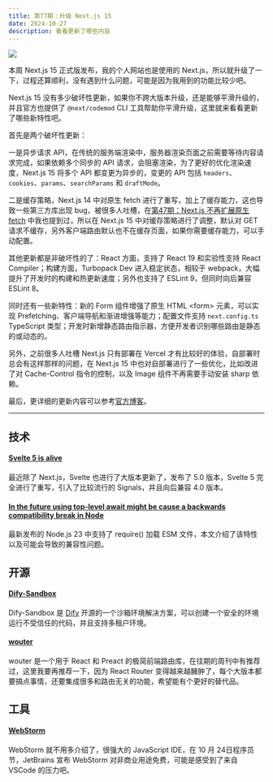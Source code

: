```yaml
---
title: 第77期：升级 Next.js 15
date: 2024-10-27
description: 看看更新了哪些内容
---
```


![](/static/weekly/issue-77-cover.jpg)

本周 Next.js 15 正式版发布，我的个人网站也是使用的 Next.js，所以就升级了一下，过程还算顺利，没有遇到什么问题，可能是因为我用到的功能比较少吧。

Next.js 15 没有多少破坏性更新，如果你不跨大版本升级，还是能够平滑升级的，并且官方也提供了 `@next/codemod` CLI 工具帮助你平滑升级，这里就来看看更新了哪些新特性吧。

首先是两个破坏性更新：

一是异步请求 API，在传统的服务端渲染中，服务器渲染页面之前需要等待内容请求完成，如果依赖多个同步的 API 请求，会阻塞渲染，为了更好的优化渲染速度，Next.js 15 将多个 API 都变更为异步的，变更的 API 包括 `headers`、`cookies`、`params`、`searchParams` 和 `draftMode`。

二是缓存策略，Next.js 14 中对原生 fetch 进行了重写，加上了缓存能力，这也导致一些第三方库出现 bug，被很多人吐槽，在[第47期：Next.js 不再扩展原生 fetch]('/weekly/issue-47') 中我也提到过，所以在 Next.js 15 中对缓存策略进行了调整，默认对 GET 请求不缓存，另外客户端路由默认也不在缓存页面，如果你需要缓存能力，可以手动配置。

其他更新都是非破坏性的了：React 方面，支持了 React 19 和实验性支持 React Compiler；构建方面，Turbopack Dev 进入稳定状态，相较于 webpack，大幅提升了开发时的构建和热更新速度；另外也支持了 ESLint 9，但同时向后兼容ESLint 8。

同时还有一些新特性：新的 Form 组件增强了原生 HTML \<form\> 元素，可以实现 Prefetching、客户端导航和渐进增强等能力；配置文件支持 `next.config.ts` TypeScript 类型；开发时新增静态路由指示器，方便开发者识别哪些路由是静态的或动态的。

另外，之前很多人吐槽 Next.js 只有部署在 Vercel 才有比较好的体验，自部署时总会有这样那样的问题，在 Next.js 15 中也对自部署进行了一些优化，比如改进了对 Cache-Control 指令的控制，以及 Image 组件不再需要手动安装 sharp 依赖。

最后，更详细的更新内容可以参考[官方博客](https://nextjs.org/blog/next-15)。

<hr />

## 技术

#### [Svelte 5 is alive](https://svelte.dev/blog/svelte-5-is-alive)

最近除了 Next.js，Svelte 也进行了大版本更新了，发布了 5.0 版本，Svelte 5 完全进行了重写，引入了比较流行的 Signals，并且向后兼容 4.0 版本。

#### [In the future using top-level await might be cause a backwards compatibility break in Node](https://evertpot.com/using-top-level-await-is-bc-break/)

最新发布的 Node.js 23 中支持了 require() 加载 ESM 文件，本文介绍了该特性以及可能会导致的兼容性问题。

## 开源

#### [Dify-Sandbox](https://github.com/langgenius/dify-sandbox)

Dify-Sandbox 是 [Dify](https://dify.ai/) 开源的一个沙箱环境解决方案，可以创建一个安全的环境运行不受信任的代码，并且支持多租户环境。

#### [wouter](https://github.com/molefrog/wouter)

wouter 是一个用于 React 和 Preact 的极简前端路由库，在往期的周刊中有推荐过，这里我要再推荐一下，因为 React Router 变得越来越臃肿了，每个大版本都要搞点事情，还要集成很多和路由无关的功能，希望能有个更好的替代品。

## 工具

#### [WebStorm](https://www.jetbrains.com/zh-cn/webstorm/)

WebStorm 就不用多介绍了，很强大的 JavaScript IDE，在 10 月 24日程序员节，JetBrains 宣布 WebStorm 对非商业用途免费，可能是感受到了来自 VSCode 的压力吧。
